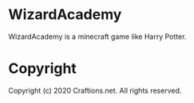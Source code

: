 # WizardAcademy

WizardAcademy is a minecraft game like Harry Potter.


# Copyright
Copyright (c) 2020 Craftions.net. All rights reserved.
